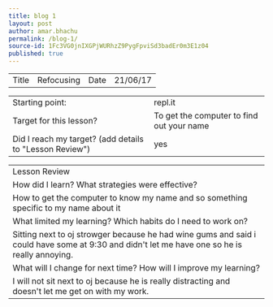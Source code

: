 ```yaml
---
title: blog 1
layout: post
author: amar.bhachu
permalink: /blog-1/
source-id: 1Fc3VG0jnIXGPjWURhzZ9PygFpviSd3badEr0m3E1z04
published: true
---
```

<table>
  <tr>
    <td>Title</td>
    <td>Refocusing </td>
    <td>Date</td>
    <td>21/06/17</td>
  </tr>
</table>


<table>
  <tr>
    <td>Starting point:</td>
    <td>repl.it</td>
  </tr>
  <tr>
    <td>Target for this lesson?</td>
    <td>To get the computer to find out your name </td>
  </tr>
  <tr>
    <td>Did I reach my target? 
(add details to "Lesson Review")</td>
    <td>yes</td>
  </tr>
</table>


<table>
  <tr>
    <td>Lesson Review</td>
  </tr>
  <tr>
    <td>How did I learn? What strategies were effective? </td>
  </tr>
  <tr>
    <td>How to get the computer to know my name and so something specific to my name about it</td>
  </tr>
  <tr>
    <td>What limited my learning? Which habits do I need to work on? </td>
  </tr>
  <tr>
    <td>Sitting next to oj strowger because he had wine gums and said i could have some at 9:30 and didn't let me have one so he is really annoying.</td>
  </tr>
  <tr>
    <td>What will I change for next time? How will I improve my learning?</td>
  </tr>
  <tr>
    <td>I will not sit next to oj because he is really distracting and doesn't let me get on with my work.</td>
  </tr>
</table>


